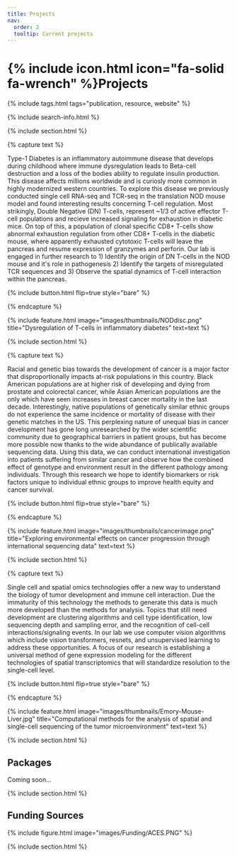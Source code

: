 ```yaml
---
title: Projects
nav:
  order: 2
  tooltip: Current projects
---
```


# {% include icon.html icon="fa-solid fa-wrench" %}Projects

{% include tags.html tags="publication, resource, website" %}

{% include search-info.html %}

{% include section.html %}

<!-- Project 1 -->

{% capture text %}

Type-1 Diabetes is an inflammatory autoimmune disease that develops during childhood where immune dysregulation leads to Beta-cell destruction and a loss of the bodies ability to regulate insulin production. This disease affects millions worldwide and is curiosly more common in highly modernized western countries. To explore this disease we previously conducted single cell RNA-seq and TCR-seq in the translation NOD mouse model and found interesting results concerning T-cell regulation. Most strikingly, Double Negative (DN) T-cells, represent ~1/3 of active effector T-cell populations and recieve increased signaling for exhaustion in diabetic mice. On top of this, a population of clonal specific CD8+ T-cells show abnormal exhaustion regulation from other CD8+ T-cells in the diabetic mouse, where apparently exhausted cytotoxic T-cells will leave the pancreas and resume expression of granzymes and perforin. Our lab is engaged in further research to 1) Identify the origin of DN T-cells in the NOD mouse and it's role in pathogenesis 2) Identify the targets of misregulated TCR sequences and 3) Observe the spatial dynamics of T-cell interaction within the pancreas. 

{%
  include button.html
  flip=true
  style="bare"
%}

{% endcapture %}

{%
  include feature.html
  image="images/thumbnails/NODdisc.png"
  title="Dysregulation of T-cells in inflammatory diabetes"
  text=text
%}

{% include section.html %}

<!-- Project 2 -->

{% capture text %}

Racial and genetic bias towards the development of cancer is a major factor that disproportionally impacts at-risk populations in this country. Black American populations are at higher risk of developing and dying from prostate and colorectal cancer, while Asian American populations are the only which have seen increases in breast cancer mortality in the last decade. Interestingly, native populations of genetically similar ethnic groups do not experience the same incidence or mortality of disease with their genetic matches in the US. This perplexing nature of unequal bias in cancer development has gone long unresearched by the wider scientific community due to geographical barriers in patient groups, but has become more possible now thanks to the wide abundance of publically available sequencing data. Using this data, we can conduct international investigation into patients suffering from similar cancer and observe how the combined effect of genotype and environment result in the different pathology among individuals. Through this research we hope to identify biomarkers or risk factors unique to individual ethnic groups to improve health equity and cancer survival. 

{%
  include button.html
  flip=true
  style="bare"
%}

{% endcapture %}

{%
  include feature.html
  image="images/thumbnails/cancerimage.png"
  title="Exploring environmental effects on cancer progression through international sequencing data"
  text=text
%}

{% include section.html %}

<!-- Project 3 -->

{% capture text %}

Single cell and spatial omics technologies offer a new way to understand the biology of tumor development and immune cell interaction. Due the immaturity of this technology the methods to generate this data is much more developed than the methods for analysis. Topics that still need development are clustering algorithms and cell type identification, low sequencing depth and sampling error, and the recognition of cell-cell interactions/signaling events. In our lab we use computer vision algorithms which include vision transformers, resnets, and unsupervised learning to address these opportunities. A focus of our research is establishing a universal method of gene expression modeling for the different technologies of spatial transcriptomics that will standardize resolution to the single-cell level. 

{%
  include button.html
  flip=true
  style="bare"
%}

{% endcapture %}

{%
  include feature.html
  image="images/thumbnails/Emory-Mouse-Liver.jpg"
  title="Computational methods for the analysis of spatial and single-cell sequencing of the tumor microenvironment"
  text=text
%}

{% include section.html %}

## Packages

Coming soon...

<!-- {% include list.html component="card" data="projects" filters="group: featured" %} -->

{% include section.html %}

## Funding Sources

{%
  include figure.html
  image="images/Funding/ACES.PNG"
%}

{% include section.html %}
